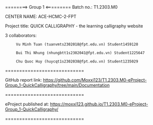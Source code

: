 ========> Group 1 <=========
Batch no.: T1.2303.M0

CENTER NAME: ACE-HCMC-2-FPT

Project title: QUICK CALLIGRAPHY - the learning calligraphy website

3 collaborators:

         Vu Minh Tuan (tuanvmts2302018@fpt.edu.vn) Student1459120

         Bui Thi Nhung (nhungbtt1s2302041@fpt.edu.vn) Student1225647
         
         Chu Quoc Huy (huycqt1s2302038@fpt.edu.vn) Student1235029
============================

GitHub report link: https://github.com/Moxxi123/T1.2303.M0-eProject-Group_1-QuickCalligraphy/tree/main/Documentation

============================

eProject published at: https://moxxi123.github.io/T1.2303.M0-eProject-Group_1-QuickCalligraphy/

============================

